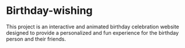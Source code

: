 # Birthday-wishing
This project is an interactive and animated birthday celebration website designed to provide a personalized and fun experience for the birthday person and their friends. 
